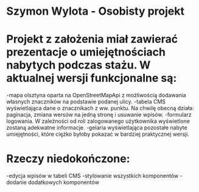 # Szymon Wylota - Osobisty projekt

# Projekt z założenia miał zawierać prezentacje o umiejętnościach nabytych podczas stażu. W aktualnej wersji funkcjonalne są:
-mapa olsztyna oparta na OpenStreetMapApi z możliwością dodawania własnych znaczników na podstawie podanej ulicy.
-tabela CMS wyświetlająca dane o znacznikach z ww. punktu. Na chwilę obecną działa: paginacja, zmiana wersów na jedną stronę i usuwanie wpisów.
-formularz logowania. W zależności od roli zalogowanego użytkownika wyświetlone zostaną adekwatne informacje.
-gelaria wyświetlająca pozostałe nabyte umiejętności, które ciężko byłoby pokazać w bardziej praktycznej wersji.
# 
# Rzeczy niedokończone:
-edycja wpisów w tabeli CMS
-stylowanie wszystkich komponentów
-dodanie dodatkowych komponentów
